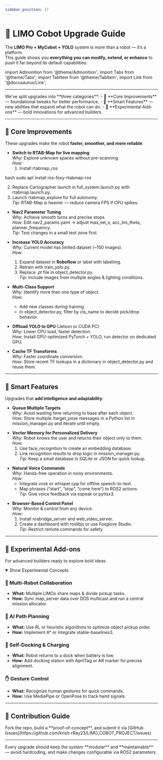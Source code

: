 ```yaml
--- 
sidebar_position: 17
---
```


# 🚀 LIMO Cobot Upgrade Guide

The **LIMO Pro + MyCobot + YOLO** system is more than a robot — it’s a platform.  
This guide shows you **everything you can modify, extend, or enhance** to push it far beyond its default capabilities.

import Admonition from '@theme/Admonition';
import Tabs from '@theme/Tabs';
import TabItem from '@theme/TabItem';
import Link from '@docusaurus/Link';

---

<Admonition type="info" title="About This Guide">
We’ve split upgrades into **three categories**:  
- 🔧 **Core Improvements** — foundational tweaks for better performance.  
- 🤖 **Smart Features** — new abilities that expand what the robot can do.  
- 🧪 **Experimental Add-ons** — bold innovations for advanced builders.  
</Admonition>

---

## 🔧 Core Improvements

These upgrades make the robot **faster, smoother, and more reliable**.

<Tabs groupId="core">
<TabItem value="mapping" label="🗺 Mapping & Navigation">

- **Switch to RTAB-Map for live mapping**  
  *Why:* Explore unknown spaces without pre-scanning.  
  *How:*  
  1. Install rtabmap_ros  
     
bash
     sudo apt install ros-foxy-rtabmap-ros
  
  2. Replace Cartographer launch in full_system.launch.py with rtabmap.launch.py.  
  3. Launch rtabmap_explore for full autonomy.  
  *Tip:* RTAB-Map is heavier — reduce camera FPS if CPU spikes.

- **Nav2 Parameter Tuning**  
  *Why:* Achieve smooth turns and precise stops.  
  *How:* Edit nav2_params.yaml → adjust max_vel_x, acc_lim_theta, planner_frequency.  
  *Tip:* Test changes in a small test zone first.

</TabItem>

<TabItem value="detection" label="🎯 Object Detection">

- **Increase YOLO Accuracy**  
  *Why:* Current model has limited dataset (~150 images).  
  *How:*  
  1. Expand dataset in **Roboflow** or label with labelImg.  
  2. Retrain with train_yolo.py.  
  3. Replace .pt file in object_detector.py.  
  *Tip:* Include images from multiple angles & lighting conditions.

- **Multi-Class Support**  
  *Why:* Identify more than one type of object.  
  *How:*  
  - Add new classes during training.  
  - In object_detector.py, filter by cls_name to decide pick/drop behavior.  

</TabItem>

<TabItem value="performance" label="⚡ Performance">

- **Offload YOLO to GPU** (Jetson or CUDA PC)  
  *Why:* Lower CPU load, faster detection.  
  *How:* Install GPU-optimized PyTorch + YOLO, run detector on dedicated GPU.  

- **Cache TF Transforms**  
  *Why:* Faster coordinate conversion.  
  *How:* Store recent TF lookups in a dictionary in object_detector.py and reuse them.

</TabItem>
</Tabs>

---

## 🤖 Smart Features

Upgrades that **add intelligence and adaptability**.

<Tabs groupId="smart">
<TabItem value="multi-object" label="📦 Multi-Object Handling">

- **Queue Multiple Targets**  
  *Why:* Avoid wasting time returning to base after each object.  
  *How:* Store multiple /target_pose messages in a Python list in mission_manager.py and iterate until empty.

</TabItem>

<TabItem value="user-recognition" label="🧠 User Recognition">

- **Vector Memory for Personalized Delivery**  
  *Why:* Robot knows the user and returns their object only to them.  
  *How:*  
    1. Use face_recognition to create an embedding database.  
    2. Link recognition results to drop logic in mission_manager.py.  
  *Tip:* Keep a small database in SQLite or JSON for quick lookup.

</TabItem>

<TabItem value="voice" label="🎙 Voice Interaction">

- **Natural Voice Commands**  
  *Why:* Hands-free operation in noisy environments.  
  *How:*  
    - Integrate vosk or whisper.cpp for offline speech-to-text.  
    - Map phrases (“start”, “stop”, “come here”) to ROS2 actions.  
  *Tip:* Give voice feedback via espeak or pyttsx3.

</TabItem>

<TabItem value="web-ui" label="🌐 Web Dashboard">

- **Browser-Based Control Panel**  
  *Why:* Monitor & control from any device.  
  *How:*  
    1. Install rosbridge_server and web_video_server.  
    2. Create a dashboard with roslibjs or use Foxglove Studio.  
  *Tip:* Restrict remote commands for safety.

</TabItem>
</Tabs>

---

## 🧪 Experimental Add-ons

For advanced builders ready to explore bold ideas.

<details open>
<summary>Show Experimental Concepts</summary>

### 🤝 Multi-Robot Collaboration
- **What:** Multiple LIMOs share maps & divide pickup tasks.  
- **How:** Sync map_server data over DDS multicast and run a central mission allocator.

### 🧮 AI Path Planning
- **What:** Use RL or heuristic algorithms to optimize object pickup order.  
- **How:** Implement A* or integrate stable-baselines3.

### 🔋 Self-Docking & Charging
- **What:** Robot returns to a dock when battery is low.  
- **How:** Add docking station with AprilTag or AR marker for precise alignment.

### ✋ Gesture Control
- **What:** Recognize human gestures for quick commands.  
- **How:** Use MediaPipe or OpenPose to track hand signals.

</details>

---

## 📌 Contribution Guide

<Admonition type="success" title="Want to Add Your Upgrade?">
Fork the repo, build a **proof-of-concept**, and submit it via [GitHub Issues](https://github.com/krish-rRay23/LIMO_COBOT_PROJECT/issues)
</Admonition>

---

<Admonition type="tip" title="Remember">
Every upgrade should keep the system **modular** and **maintainable** — avoid hardcoding, and make changes configurable via ROS2 parameters.
</Admonition>